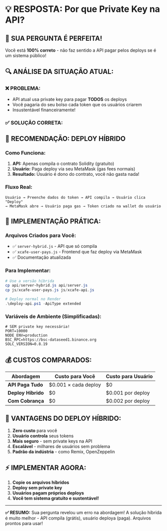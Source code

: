 # 💡 RESPOSTA: Por que Private Key na API?

## 🤔 SUA PERGUNTA É PERFEITA!

Você está **100% correto** - não faz sentido a API pagar pelos deploys se é um sistema público!

## 🔍 ANÁLISE DA SITUAÇÃO ATUAL:

### ❌ **PROBLEMA:**
- API atual usa private key para pagar **TODOS** os deploys
- Você pagaria do seu bolso cada token que os usuários criarem
- Insustentável financeiramente!

### ✅ **SOLUÇÃO CORRETA:**

## 🎯 **RECOMENDAÇÃO: DEPLOY HÍBRIDO**

### **Como Funciona:**
1. **API:** Apenas compila o contrato Solidity (gratuito)
2. **Usuário:** Paga deploy via seu MetaMask (gas fees normais)
3. **Resultado:** Usuário é dono do contrato, você não gasta nada!

### **Fluxo Real:**
```
Usuário → Preenche dados do token → API compila → Usuário clica "Deploy" 
→ MetaMask abre → Usuário paga gas → Token criado na wallet do usuário
```

## 🚀 **IMPLEMENTAÇÃO PRÁTICA:**

### **Arquivos Criados para Você:**
- ✅ `server-hybrid.js` - API que só compila
- ✅ `xcafe-user-pays.js` - Frontend que faz deploy via MetaMask
- ✅ Documentação atualizada

### **Para Implementar:**
```powershell
# Use a versão híbrida
cp api/server-hybrid.js api/server.js
cp js/xcafe-user-pays.js js/xcafe-api.js

# Deploy normal no Render
.\deploy-api.ps1 -ApiType extended
```

### **Variáveis de Ambiente (Simplificadas):**
```env
# SEM private key necessária!
PORT=10000
NODE_ENV=production
BSC_RPC=https://bsc-dataseed1.binance.org
SOLC_VERSION=0.8.19
```

## 💰 **CUSTOS COMPARADOS:**

| Abordagem | Custo para Você | Custo para Usuário |
|-----------|-----------------|-------------------|
| **API Paga Tudo** | $0.001 × cada deploy | $0 |
| **Deploy Híbrido** | $0 | $0.001 por deploy |
| **Com Cobrança** | $0 | $0.002 por deploy |

## 🎉 **VANTAGENS DO DEPLOY HÍBRIDO:**

1. **Zero custo** para você
2. **Usuário controla** seus tokens
3. **Mais seguro** - sem private keys na API
4. **Escalável** - milhares de usuários sem problema
5. **Padrão da indústria** - como Remix, OpenZeppelin

## ⚡ **IMPLEMENTAR AGORA:**

1. **Copie os arquivos híbridos**
2. **Deploy sem private key**
3. **Usuários pagam próprios deploys**
4. **Você tem sistema gratuito e sustentável!**

---

**✅ RESUMO:** Sua pergunta revelou um erro na abordagem! A solução híbrida é muito melhor - API compila (grátis), usuário deploya (paga). Arquivos prontos para usar!
